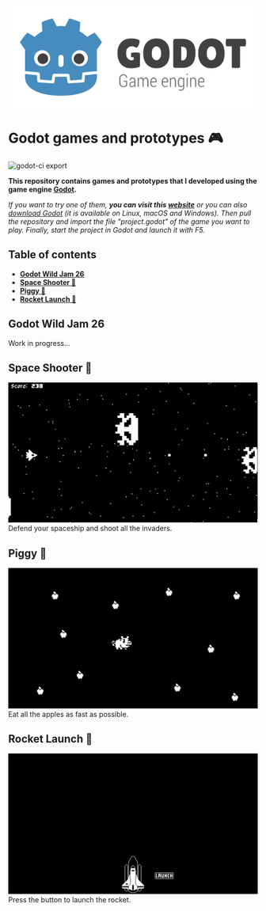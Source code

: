 <div align="center">
    <img src="img/godot.png" />
</div>

# Godot games and prototypes :video_game:
![godot-ci export](https://github.com/leovct/godot/workflows/godot-ci%20export/badge.svg?branch=jam-gwj26&event=push)

**This repository contains games and prototypes that I developed using the game engine [Godot](https://godotengine.org/).**  

_If you want to try one of them, **you can visit this [website](https://leovct.github.io/godot/)** or you can also [download Godot](https://godotengine.org/download/linux) (it is available on Linux, macOS and Windows). Then pull the repository and import the file "project.godot" of the game you want to play. Finally, start the project in Godot and launch it with F5._


## Table of contents
<detail>

- [**Godot Wild Jam 26**](#godot-wild-jam-26)
- [**Space Shooter :gun:**](#space-shooter-gun)
- [**Piggy :pig:**](#piggy-pig)
- [**Rocket Launch :rocket:**](#rocket-launch-rocket)
</details>

## Godot Wild Jam 26
Work in progress...

## Space Shooter :gun:
![Space Shooter](img/space-shooter.png)
Defend your spaceship and shoot all the invaders.


## Piggy :pig:
![Piggy](img/piggy.png)
Eat all the apples as fast as possible.


## Rocket Launch :rocket:
![Rocket Launch](img/rocket-launch.png)
Press the button to launch the rocket.
